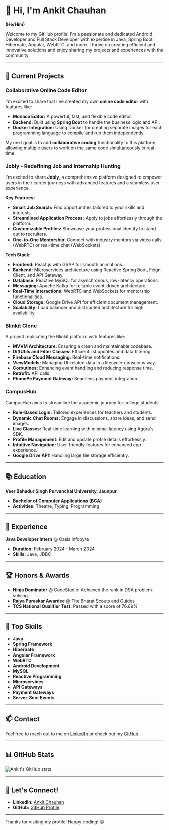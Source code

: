 # 👋 Hi, I'm Ankit Chauhan

**(He/Him)**

Welcome to my GitHub profile! I'm a passionate and dedicated Android Developer and Full Stack Developer with expertise in Java, Spring Boot, Hibernate, Angular, WebRTC, and more. I thrive on creating efficient and innovative solutions and enjoy sharing my projects and experiences with the community.

---

## 🔭 Current Projects

### Collaborative Online Code Editor

I'm excited to share that I've created my own **online code editor** with features like:

- **Monaco Editor:** A powerful, fast, and flexible code editor.
- **Backend:** Built using **Spring Boot** to handle the business logic and API.
- **Docker Integration:** Using Docker for creating separate images for each programming language to compile and run them independently.

My next goal is to add **collaborative coding** functionality to this platform, allowing multiple users to work on the same code simultaneously in real-time.

### Jobly - Redefining Job and Internship Hunting

I'm excited to share **Jobly**, a comprehensive platform designed to empower users in their career journeys with advanced features and a seamless user experience.

**Key Features:**

- **Smart Job Search:** Find opportunities tailored to your skills and interests.
- **Streamlined Application Process:** Apply to jobs effortlessly through the platform.
- **Customizable Profiles:** Showcase your professional identity to stand out to recruiters.
- **One-to-One Mentorship:** Connect with industry mentors via video calls (WebRTC) or real-time chat (WebSockets).

**Tech Stack:**

- **Frontend:** React.js with GSAP for smooth animations.
- **Backend:** Microservices architecture using Reactive Spring Boot, Feign Client, and API Gateway.
- **Database:** Reactive MySQL for asynchronous, low-latency operations.
- **Messaging:** Apache Kafka for reliable event-driven architecture.
- **Real-Time Interactions:** WebRTC and WebSockets for mentorship functionalities.
- **Cloud Storage:** Google Drive API for efficient document management.
- **Scalability:** Load balancer and distributed architecture for high availability.

### Blinkit Clone

A project replicating the Blinkit platform with features like:

- **MVVM Architecture:** Ensuring a clean and maintainable codebase.
- **DiffUtils and Filter Classes:** Efficient list updates and data filtering.
- **Firebase Cloud Messaging:** Real-time notifications.
- **ViewModels:** Managing UI-related data in a lifecycle-conscious way.
- **Coroutines:** Enhancing event handling and reducing response time.
- **Retrofit:** API calls.
- **PhonePe Payment Gateway:** Seamless payment integration.

### CampusHub

CampusHub aims to streamline the academic journey for college students.

- **Role-Based Login:** Tailored experiences for teachers and students.
- **Dynamic Chat Rooms:** Engage in discussions, share ideas, and send images.
- **Live Classes:** Real-time learning with minimal latency using Agora's SDK.
- **Profile Management:** Edit and update profile details effortlessly.
- **Intuitive Navigation:** User-friendly features for enhanced app experience.
- **Google Drive API:** Handling large file storage efficiently.

---

## 📚 Education

**Veer Bahadur Singh Purvanchal University, Jaunpur**

- **Bachelor of Computer Applications (BCA)**
- **Activities:** Theatre, Typing, Programming

---

## 💼 Experience

**Java Developer Intern** @ Oasis Infobyte

- **Duration:** February 2024 - March 2024
- **Skills:** Java, JDBC

---

## 🏆 Honors & Awards

- **Ninja Dominator** @ CodeStudio: Achieved the rank in DSA problem-solving.
- **Rajya Puraskar Awardee** @ The Bharat Scouts and Guides
- **TCS National Qualifier Test:** Passed with a score of 76.69%

---

## 🌟 Top Skills

- **Java**
- **Spring Framework**
- **Hibernate**
- **Angular Framework**
- **WebRTC**
- **Android Development**
- **MySQL**
- **Reactive Programming**
- **Microservices**
- **API Gateways**
- **Payment Gateways**
- **Server-Sent Events**

---

## 📫 Contact

Feel free to reach out to me on [LinkedIn](https://www.linkedin.com/in/ankit-chauhan0906) or check out my [GitHub](https://github.com/ankitchauhan09).

---

## 📊 GitHub Stats

![Ankit's GitHub stats](https://github-readme-stats.vercel.app/api?username=ankitchauhan09&show_icons=true&theme=radical)

---

## 💬 Let's Connect!

- **LinkedIn:** [Ankit Chauhan](https://www.linkedin.com/in/ankit-chauhan0906)
- **GitHub:** [GitHub Profile](https://github.com/ankitchauhan09)

---

Thanks for visiting my profile! Happy coding! 😊
